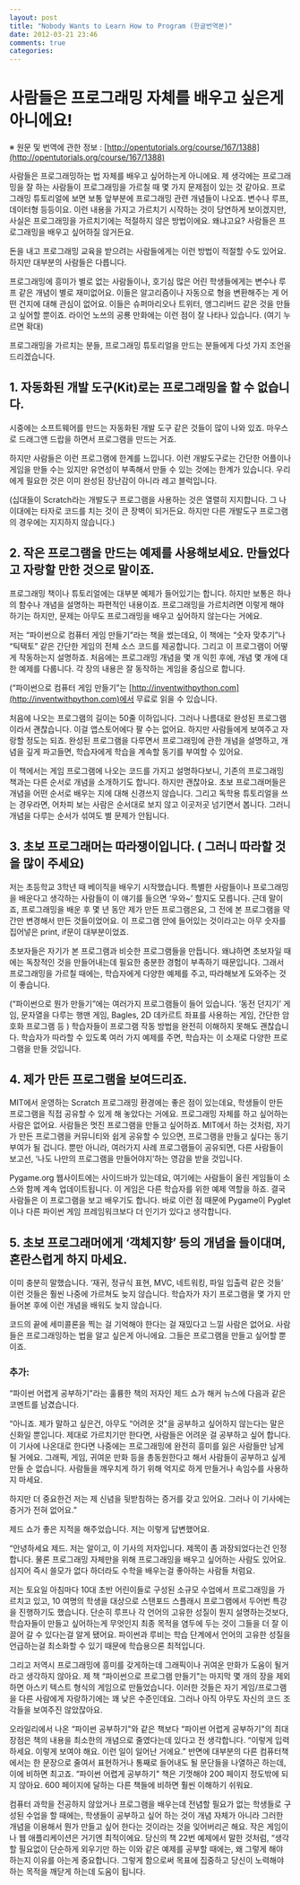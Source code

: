 ```yaml
---
layout: post
title: "Nobody Wants to Learn How to Program (한글번역본)"
date: 2012-03-21 23:46
comments: true
categories: 
---
```


# 사람들은 프로그래밍 자체를 배우고 싶은게 아니에요!


※ 원문 및 번역에 관한 정보 : [http://opentutorials.org/course/167/1388](http://opentutorials.org/course/167/1388)


사람들은 프로그래밍하는 법 자체를 배우고 싶어하는게 아니에요. 제 생각에는 프로그래밍을 잘 하는 사람들이 프로그래밍을 가르칠 때 몇 가지 문제점이 있는 것 같아요. 프로그래밍 튜토리얼에 보면 보통 앞부분에 프로그래밍 관련 개념들이 나오죠. 변수나 루프, 데이터형 등등이요. 이런 내용을 가지고 가르치기 시작하는 것이 당연하게 보이겠지만, 사실은 프로그래밍을 가르치기에는 적절하지 않은 방법이에요. 왜냐고요? 사람들은 프로그래밍을 배우고 싶어하질 않거든요. 

돈을 내고 프로그래밍 교육을 받으려는 사람들에게는 이런 방법이 적절할 수도 있어요. 하지만 대부분의 사람들은 다릅니다.

프로그래밍에 흥미가 별로 없는 사람들이나, 호기심 많은 어린 학생들에게는 변수나 루프 같은 개념이 별로 재미없어요. 이들은 알고리즘이나 자동으로 형을 변환해주는 게 어떤 건지에 대해 관심이 없어요. 이들은 슈퍼마리오나 트위터, 앵그리버드 같은 것을 만들고 싶어할 뿐이죠. 라이언 노쓰의 공룡 만화에는 이런 점이 잘 나타나 있습니다. (여기 누르면 확대)

프로그래밍을 가르치는 분들, 프로그래밍 튜토리얼을 만드는 분들에게 다섯 가지 조언을 드리겠습니다. 

## 1. 자동화된 개발 도구(Kit)로는 프로그래밍을 할 수 없습니다. 

시중에는 소프트웨어를 만드는 자동화된 개발 도구 같은 것들이 많이 나와 있죠. 마우스로 드래그앤 드랍을 하면서 프로그램을 만드는 거죠. 

하지만 사람들은 이런 프로그램에 한계를 느낍니다. 이런 개발도구로는 간단한 어플이나 게임을 만들 수는 있지만 유연성이 부족해서 만들 수 있는 것에는 한계가 있습니다. 우리에게 필요한 것은 이미 완성된 장난감이 아니라 레고 블럭입니다.

(십대들이 Scratch라는 개발도구 프로그램을 사용하는 것은 열렬히 지지합니다. 그 나이대에는 타자로 코드를 치는 것이 큰 장벽이 되거든요. 하지만 다른 개발도구 프로그램의 경우에는 지지하지 않습니다.)

## 2. 작은 프로그램을 만드는 예제를 사용해보세요. 만들었다고 자랑할 만한 것으로 말이죠.

프로그래밍 책이나 튜토리얼에는 대부분 예제가 들어있기는 합니다. 하지만 보통은 하나의 함수나 개념을 설명하는 파편적인 내용이죠. 프로그래밍을 가르치려면 이렇게 해야 하기는 하지만, 문제는 아무도 프로그래밍을 배우고 싶어하지 않는다는 거에요. 

저는 “파이썬으로 컴퓨터 게임 만들기”라는 책을 썼는데요, 이 책에는 “숫자 맞추기”나 “틱택토” 같은 간단한 게임의 전체 소스 코드를 제공합니다. 그리고 이 프로그램이 어떻게 작동하는지 설명하죠. 처음에는 프로그래밍 개념을 몇 개 익힌 후에, 개념 몇 개에 대한 예제를 다룹니다. 각 장의 내용은 잘 동작하는 게임을 중심으로 합니다.

(“파이썬으로 컴퓨터 게임 만들기”는 [http://inventwithpython.com](http://inventwithpython.com)에서 무료로 읽을 수 있습니다. 

처음에 나오는 프로그램의 길이는 50줄 이하입니다. 그러나 나름대로 완성된 프로그램이라서 괜찮습니다. 이걸 앱스토어에다 팔 수는 없어요. 하지만 사람들에게 보여주고 자랑할 정도는 되죠. 완성된 프로그램을 다루면서 프로그래밍에 관한 개념을 설명하고, 개념을 깊게 파고들면, 학습자에게 학습을 계속할 동기를 부여할 수 있어요. 

이 책에서는 게임 프로그램에 나오는 코드를 가지고 설명하다보니, 기존의 프로그래밍 책과는 다른 순서로 개념을 소개하기도 합니다. 하지만 괜찮아요. 초보 프로그래머들은 개념을 어떤 순서로 배우는 지에 대해 신경쓰지 않습니다. 그리고 독학용 튜토리얼을 쓰는 경우라면, 어차피 보는 사람은 순서대로 보지 않고 이곳저곳 넘기면서 봅니다. 그러니 개념을 다루는 순서가 섞여도 별 문제가 안됩니다.

## 3. 초보 프로그래머는 따라쟁이입니다. ( 그러니 따라할 것을 많이 주세요)

저는 초등학교 3학년 때 베이직을 배우기 시작했습니다. 특별한 사람들이나 프로그래밍을 배운다고 생각하는 사람들이 이 얘기를 들으면 ‘우와~’ 할지도 모릅니다. 근데 말이죠, 프로그래밍을 배운 후 몇 년 동안 제가 만든 프로그램은요,  그 전에 본 프로그램을 약간만 변경해서 만든 것들이었어요. 이 프로그램 안에 들어있는 것이라고는 아무 숫자를 집어넣은 print, if문이 대부분이었죠.

초보자들은 자기가 본 프로그램과 비슷한 프로그램들을 만듭니다. 왜냐하면 초보자일 때에는 독창적인 것을 만들어내는데 필요한 충분한 경험이 부족하기 때문입니다. 그래서 프로그래밍을 가르칠 때에는, 학습자에게 다양한 예제를 주고, 따라해보게 도와주는 것이 좋습니다. 

(“파이썬으로 뭔가 만들기”에는 여러가지 프로그램들이 들어 있습니다. ‘동전 던지기’ 게임, 문자열을 다루는 행맨 게임, Bagles, 2D 데카르트 좌표를 사용하는 게임, 간단한 암호화 프로그램 등 ) 학습자들이 프로그램 작동 방법을 완전히 이해하지 못해도 괜찮습니다. 학습자가 따라할 수 있도록 여러 가지 예제를 주면, 학습자는 이 소재로 다양한 프로그램을 만들 것입니다.

## 4. 제가 만든 프로그램을 보여드리죠.

MIT에서 운영하는 Scratch 프로그래밍 환경에는 좋은 점이 있는데요, 학생들이 만든 프로그램을 직접 공유할 수 있게 해 놓았다는 거에요. 프로그래밍 자체를 하고 싶어하는 사람은 없어요. 사람들은 멋진 프로그램을 만들고 싶어하죠. MIT에서 하는 것처럼, 자기가 만든 프로그램을 커뮤니티와 쉽게 공유할 수 있으면,  프로그램을 만들고 싶다는 동기부여가 될 겁니다. 뿐만 아니라, 여러가지 사례 프로그램들이 공유되면, 다른 사람들이 보고선, ‘나도 나만의 프로그램을 만들어야지’하는 영감을 받을 것입니다.


Pygame.org 웹사이트에는 사이드바가 있는데요, 여기에는 사람들이 올린 게임들이 소스와 함께 계속 업데이트됩니다. 이 게임은 다른 학습자를 위한 예제 역할을 하죠. 결국 사람들은 이 프로그램을 보고 배우기도 합니다. 바로 이런 점 때문에 Pygame이 Pyglet이나 다른 파이썬 게임 프레임워크보다 더 인기가 있다고 생각합니다.

## 5. 초보 프로그래머에게 ‘객체지향’ 등의 개념을 들이대며, 혼란스럽게 하지 마세요.

이미 충분히 말했습니다. ‘재귀, 정규식 표현, MVC, 네트워킹, 파일 입출력 같은 것들’  이런 것들은 훨씬 나중에 가르쳐도 늦지 않습니다. 학습자가 자기 프로그램을 몇 가지 만들어본 후에 이런 개념을 배워도 늦지 않습니다. 
 
코드의 끝에 세미콜론을 찍는 걸 기억해야 한다는 걸 재밌다고 느낄 사람은 없어요. 사람들은 프로그래밍하는 법을 알고 싶은게 아니에요. 그들은 프로그램을 만들고 싶어할 뿐이죠.

### 추가:

“파이썬 어렵게 공부하기"라는 훌륭한 책의 저자인 제드 쇼가 해커 뉴스에 다음과 같은 코멘트를 남겼습니다.

“아니죠. 제가 말하고 싶은건, 아무도 “어려운 것"을 공부하고 싶어하지 않는다는 말은 신화일 뿐입니다. 제대로 가르치기만 한다면, 사람들은 어려운 걸 공부하고 싶어 합니다. 이 기사에 나온대로 한다면 나중에는 프로그래밍에 완전히 흥미를 잃은 사람들만 남게 될 거에요. 그래픽, 게임, 귀여운 만화 등을 총동원한다고 해서 사람들이 공부하고 싶게 만들 순 없습니다. 사람들을 깨우치게 하기 위해 억지로 하게 만들거나 속임수를 사용하지 마세요.

하지만 더 중요한건 저는 제 신념을 뒷받침하는 증거를 갖고 있어요. 그러나 이 기사에는 증거가 전혀 없어요.”

제드 쇼가 좋은 지적을 해주었습니다. 저는 이렇게 답변했어요.

“안녕하세요 제드. 저는 알이고, 이 기사의 저자입니다. 제목이 좀 과장되었다는건 인정합니다. 물론 프로그래밍 자체만을 위해 프로그래밍을 배우고 싶어하는 사람도 있어요. 심지어 즉시 쓸모가 없다 하더라도 수학을 배우는걸 좋아하는 사람들 처럼요.

저는 토요일 아침마다 10대 초반 어린이들로 구성된 소규모 수업에서 프로그래밍을 가르치고 있고, 10 여명의 학생을 대상으로 스탠포드 스플래시 프로그램에서 두어번 특강을 진행하기도 했습니다. 단순히 루프나 각 언어의 고유한 성질이 뭔지 설명하는것보다, 학습자들이 만들고 싶어하는게 무엇인지 최종 목적을 염두에 두는 것이 그들을 더 잘 이끌어 갈 수 있다는걸 알게 됐어요. 파이썬과 루비는 학습 단계에서 언어의 고유한 성질을 언급하는걸 최소화할 수 있기 때문에 학습용으론 최적입니다.

그리고 저역시 프로그래밍에 흥미를 갖게하는데 그래픽이나 귀여운 만화가 도움이 될거라고 생각하지 않아요. 제 책 “파이썬으로 프로그램 만들기"는 마지막 몇 개의 장을 제외하면 아스키 텍스트 형식의 게임으로 만들었습니다. 이러한 것들은 자기 게임/프로그램을 다른 사람에게 자랑하기에는 꽤 낮은 수준인데요. 그러나 아직 아무도 자신의 코드 조각들을 보여주진 않았잖아요.

오라일리에서 나온 “파이썬 공부하기"와 같은 책보다 “파이썬 어렵게 공부하기"의 최대 장점은 책의 내용을 최소한의 개념으로 줄였다는데 있다고 전 생각합니다. “이렇게 입력하세요. 이렇게 보여야 해요. 이런 일이 일어난 거에요.” 반면에 대부분의 다른 컴퓨터책에서는 한 문장으로 줄여서 표현하거나 통째로 들어내도 될 문단들을 나열하곤 하는데, 이에 비하면 최고죠. “파이썬 어렵게 공부하기" 책은 기껏해야 200 페이지 정도밖에 되지 않아요. 600 페이지에 달하는 다른 책들에 비하면 훨씬 이해하기 쉬워요.

컴퓨터 과학을 전공하지 않았거나 프로그램을 배우는데 전념할 필요가 없는 학생들로 구성된 수업을 할 때에는, 학생들이 공부하고 싶어 하는 것이 개념 자체가 아니라 그러한 개념을 이용해서 뭔가 만들고 싶어 한다는 것이라는 것을 잊어버리곤 해요. 작은 게임이나 웹 애플리케이션은 거기엔 최적이에요. 당신의 책 22번 예제에서 말한 것처럼, “생각할 필요없이 단순하게 외우기만 하는 이와 같은 예제를 공부할 때에는, 왜 그렇게 해야 하는지 이유를 아는게 중요합니다. 그렇게 함으로써 목표에 집중하고 당신이 노력해야 하는 목적을 깨닫게 하는데 도움이 됩니다.
